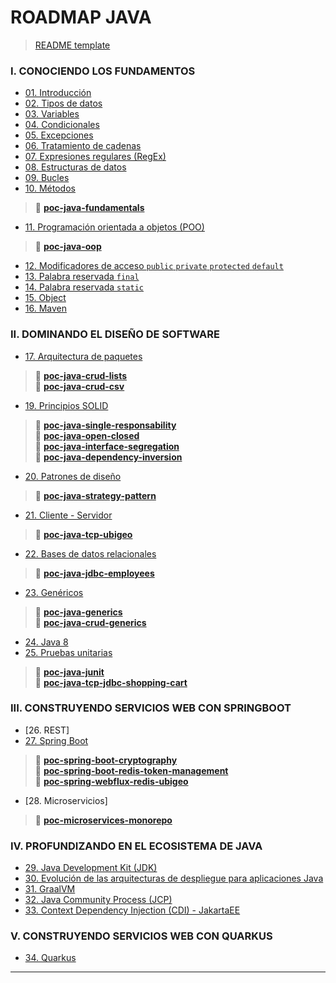 # ROADMAP JAVA

> [README template](path/00-readme-template/README.md)

### I. CONOCIENDO LOS FUNDAMENTOS
- [01. Introducción](path/01-introduction/README.md)
- [02. Tipos de datos](path/02-data-types/README.md)
- [03. Variables](path/03-variables/README.md)
- [04. Condicionales](path/04-conditionals/README.md)
- [05. Excepciones](path/05-exceptions/README.md)
- [06. Tratamiento de cadenas](path/06-strings/README.md)
- [07. Expresiones regulares (RegEx)](path/07-regex/README.md)
- [08. Estructuras de datos](path/08-data-structures/README.md)
- [09. Bucles](path/09-loops/README.md)
- [10. Métodos](path/10-methods/README.md)

> 📂 [**poc-java-fundamentals**](https://github.com/miguel-armas-abt/poc-java-fundamentals) 

- [11. Programación orientada a objetos (POO)](path/11-oop/README.md)

> 📂 [**poc-java-oop**](https://github.com/miguel-armas-abt/poc-java-oop)

- [12. Modificadores de acceso `public` `private` `protected` `default`](path/12-access-modifiers/README.md)
- [13. Palabra reservada `final`](path/13-final/README.md)
- [14. Palabra reservada `static`](path/14-static/README.md)
- [15. Object](path/15-object/README.md)
- [16. Maven](path/16-maven/README.md)

### II. DOMINANDO EL DISEÑO DE SOFTWARE

- [17. Arquitectura de paquetes](path/17-package-architecture/README.md)

> 📂 [**poc-java-crud-lists**](https://github.com/miguel-armas-abt/poc-java-crud-lists) <br>
> 📂 [**poc-java-crud-csv**](https://github.com/miguel-armas-abt/poc-java-crud-csv) <br>

- [19. Principios SOLID](path/19-solid/README.md)

> 📂 [**poc-java-single-responsability**](https://github.com/miguel-armas-abt/poc-java-single-responsability) <br>
> 📂 [**poc-java-open-closed**](https://github.com/miguel-armas-abt/poc-java-open-closed) <br>
> 📂 [**poc-java-interface-segregation**](https://github.com/miguel-armas-abt/poc-java-interface-segregation) <br>
> 📂 [**poc-java-dependency-inversion**](https://github.com/miguel-armas-abt/poc-java-dependency-inversion) <br>

- [20. Patrones de diseño](path/20-design-patterns/README.md)

> 📂 [**poc-java-strategy-pattern**](https://github.com/miguel-armas-abt/poc-java-strategy-pattern) <br>

- [21. Cliente - Servidor](path/21-network/README.md)

> 📂 [**poc-java-tcp-ubigeo**](https://github.com/miguel-armas-abt/poc-java-tcp-ubigeo)

- [22. Bases de datos relacionales](path/22-database/README.md)

> 📂 [**poc-java-jdbc-employees**](https://github.com/miguel-armas-abt/poc-java-jdbc-employees) <br>

- [23. Genéricos](path/23-generics/README.md)

> 📂 [**poc-java-generics**](https://github.com/miguel-armas-abt/poc-java-generics) <br>
> 📂 [**poc-java-crud-generics**](https://github.com/miguel-armas-abt/poc-java-crud-generics)

- [24. Java 8](path/24-java8/README.md)
- [25. Pruebas unitarias](path/25-unit-tests/README.md)

> 📂 [**poc-java-junit**](https://github.com/miguel-armas-abt/poc-java-junit) <br>
> 📂 [**poc-java-tcp-jdbc-shopping-cart**](https://github.com/miguel-armas-abt/poc-java-tcp-jdbc-shopping-cart) <br>

### III. CONSTRUYENDO SERVICIOS WEB CON SPRINGBOOT

- [26. REST]
- [27. Spring Boot](path/27-spring-boot/README.md)

> 📂 [**poc-spring-boot-cryptography**](https://github.com/miguel-armas-abt/poc-spring-boot-cryptography) <br>
> 📂 [**poc-spring-boot-redis-token-management**](https://github.com/miguel-armas-abt/poc-spring-boot-redis-token-management) <br>
> 📂 [**poc-spring-webflux-redis-ubigeo**](https://github.com/miguel-armas-abt/poc-spring-webflux-redis-ubigeo) <br>
> 
- [28. Microservicios]

> 📂 [**poc-microservices-monorepo**](https://github.com/miguel-armas-abt/poc-microservices-monorepo) <br>

### IV. PROFUNDIZANDO EN EL ECOSISTEMA DE JAVA

- [29. Java Development Kit (JDK)](path/29-jdk/README.md)
- [30. Evolución de las arquitecturas de despliegue para aplicaciones Java](path/30-java-deploy-architectures/README.md)
- [31. GraalVM](path/31-graalvm/README.md)
- [32. Java Community Process (JCP)](path/32-jcp/README.md)
- [33. Context Dependency Injection (CDI) - JakartaEE](path/33-jakartaee-cdi/README.md)

### V. CONSTRUYENDO SERVICIOS WEB CON QUARKUS

- [34. Quarkus](path/34-quarkus/README.md)

---
